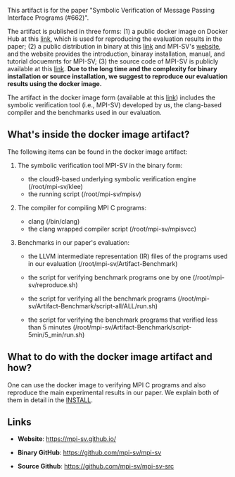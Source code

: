 This artifact is for the paper "Symbolic Verification of Message Passing Interface Programs (#662)".

The artifact is published in three forms: (1) a public docker image on Docker Hub at this [link](https://hub.docker.com/r/mpisv/mpi-sv), which is used for reproducing the evaluation results in the paper; (2) a public distribution in binary at this [link](https://github.com/mpi-sv/mpi-sv) and MPI-SV's [website](http://mpi-sv.github.io), and the website provides the introduction, binaray installation, manual, and tutorial docuemnts for MPI-SV; (3) the source code of MPI-SV is publicly available at this [link](https://github.com/mpi-sv/mpi-sv-src). **Due to the long time and the complexity for binary installation or source installation, we suggest to reproduce our evaluation results using the docker image.** 

The artifact in the docker image form (available at this [link](https://hub.docker.com/r/mpisv/mpi-sv)) includes the symbolic verification tool (i.e., MPI-SV) developed by us, the clang-based compiler and the benchmarks used in our evaluation.

## What's inside the docker image artifact?

The following items can be found in the docker image artifact:

1. The symbolic verification tool MPI-SV in the binary form:
   * the cloud9-based underlying symbolic verification engine (/root/mpi-sv/klee)
   * the running script (/root/mpi-sv/mpisv)

2. The compiler for compiling MPI C programs:
   * clang (/bin/clang)
   * the clang wrapped compiler script (/root/mpi-sv/mpisvcc)

3. Benchmarks in our paper's evaluation:

   * the LLVM intermediate representation (IR) files of the programs used in our evaluation (/root/mpi-sv/Artifact-Benchmark)
  
   * the script for verifying benchmark programs one by one (/root/mpi-sv/reproduce.sh)

   * the script for verifying all the benchmark programs (/root/mpi-sv/Artifact-Benchmark/script-all/ALL/run.sh)

   * the script for verifying the benchmark programs that verified less than 5 minutes (/root/mpi-sv/Artifact-Benchmark/script-5min/5_min/run.sh)

## What to do with the docker image artifact and how?

One can use the docker image to verifying MPI C programs and also reproduce the main experimental results in our paper. We explain both of them in detail in the [INSTALL](INSTALL.md).


## Links

- **Website**: https://mpi-sv.github.io/

- **Binary GitHub**: https://github.com/mpi-sv/mpi-sv

- **Source Github**: https://github.com/mpi-sv/mpi-sv-src